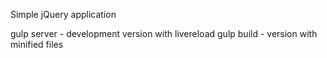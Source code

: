 Simple jQuery application

gulp server - development version with livereload
gulp build - version with minified files